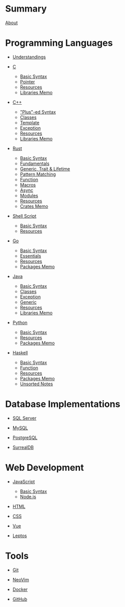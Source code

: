 # Summary

[About](README.md)

# Programming Languages

- [Understandings](langs/understandings.md)

- [C](langs/c/README.md)
  - [Basic Syntax](langs/c/syntax.md)
  - [Pointer](langs/c/pointer.md)
  - [Resources](langs/c/resources.md)
  - [Libraries Memo](langs/c/libs.md)

- [C++](langs/cpp/README.md)
  - ["Plus"-ed Syntax](langs/cpp/syntax.md)
  - [Classes](langs/cpp/class.md)
  - [Template](langs/cpp/template.md)
  - [Exception](langs/cpp/exception.md)
  - [Resources](langs/cpp/resources.md)
  - [Libraries Memo](langs/cpp/libs.md)

- [Rust](langs/rust/README.md)
  - [Basic Syntax](langs/rust/syntax.md)
  - [Fundamentals](langs/rust/fundamentals.md)
  - [Generic, Trait & Lifetime](langs/rust/generic_trait.md)
  - [Pattern Matching](langs/rust/pattern.md)
  - [Function]()
  - [Macros](langs/rust/macros.md)
  - [Async]()
  - [Modules]()
  - [Resources](langs/rust/resources.md)
  - [Crates Memo](langs/rust/libs.md)

- [Shell Script](langs/shell/README.md)
  - [Basic Syntax](langs/shell/syntax.md)
  - [Resources](langs/shell/resources.md)

- [Go](langs/go/README.md)
  - [Basic Syntax](langs/go/syntax.md)
  - [Essentials](langs/go/essential.md)
  - [Resources](langs/go/resources.md)
  - [Packages Memo](langs/go/libs.md)

- [Java](langs/java/README.md)
  - [Basic Syntax](langs/java/syntax.md)
  - [Classes](langs/java/class.md)
  - [Exception](langs/java/exception.md)
  - [Generic](langs/java/generic.md)
  - [Resources]()
  - [Libraries Memo]()

- [Python](langs/python/README.md)
  - [Basic Syntax](langs/python/syntax.md)
  - [Resources]()
  - [Packages Memo]()

- [Haskell](langs/haskell/README.md)
  - [Basic Syntax](langs/haskell/syntax.md)
  - [Function](langs/haskell/function.md)
  - [Resources]()
  - [Packages Memo]()
  - [Unsorted Notes](langs/haskell/draft.md)

# Database Implementations

- [SQL Server]()

- [MySQL]()

- [PostgreSQL]()

- [SurrealDB]()

# Web Development

- [JavaScript](web/javascript/README.md)
  - [Basic Syntax](web/javascript/syntax.md)
  - [Node.js]()

- [HTML]()

- [CSS]()

- [Vue]()

- [Leptos](web/leptos/README.md)

# Tools

- [Git]()

- [NeoVim]()

- [Docker]()

- [GitHub]()
